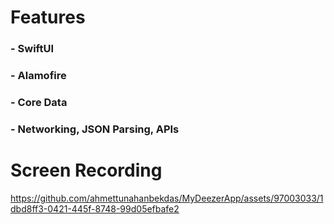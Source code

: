 # Features
### - SwiftUI
### - Alamofire
### - Core Data
### - Networking, JSON Parsing, APIs 



# Screen Recording
https://github.com/ahmettunahanbekdas/MyDeezerApp/assets/97003033/1dbd8ff3-0421-445f-8748-99d05efbafe2
